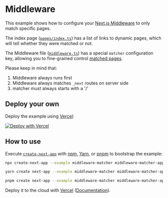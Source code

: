 # Middleware

This example shows how to configure your [Next.js Middleware](https://nextjs.org/docs/advanced-features/middleware) to only match specific pages.

The index page ([`pages/index.ts`](pages/index.ts)) has a list of links to dynamic pages, which will tell whether they were matched or not.

The Middleware file ([`middleware.ts`](middleware.ts)) has a special `matcher` configuration key, allowing you to fine-grained control [matched pages](https://nextjs.org/docs/advanced-features/middleware#matcher).

Please keep in mind that:

1. Middleware always runs first
1. Middleware always matches `_next` routes on server side
1. matcher must always starts with a '/'

## Deploy your own

Deploy the example using [Vercel](https://vercel.com?utm_source=github&utm_medium=readme&utm_campaign=next-example):

[![Deploy with Vercel](https://vercel.com/button)](https://vercel.com/new/clone?repository-url=https://github.com/vercel/next.js/tree/canary/examples/middleware-matcher&project-name=middleware-matcher&repository-name=middleware-matcher)

## How to use

Execute [`create-next-app`](https://github.com/vercel/next.js/tree/canary/packages/create-next-app) with [npm](https://docs.npmjs.com/cli/init), [Yarn](https://yarnpkg.com/lang/en/docs/cli/create/), or [pnpm](https://pnpm.io) to bootstrap the example:

```bash
npx create-next-app --example middleware-matcher middleware-matcher-app
```

```bash
yarn create next-app --example middleware-matcher middleware-matcher-app
```

```bash
pnpm create next-app --example middleware-matcher middleware-matcher-app
```

Deploy it to the cloud with [Vercel](https://vercel.com/new?utm_source=github&utm_medium=readme&utm_campaign=next-example) ([Documentation](https://nextjs.org/docs/deployment)).

